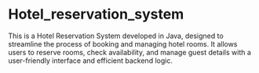 # Hotel_reservation_system
This is a Hotel Reservation System developed in Java, designed to streamline the process of booking and managing hotel rooms. It allows users to reserve rooms, check availability, and manage guest details with a user-friendly interface and efficient backend logic.

